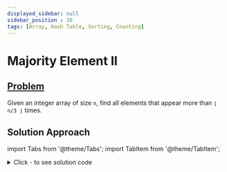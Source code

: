 ```yaml
---
displayed_sidebar: null
sidebar_position : 16
tags: [Array, Hash Table, Sorting, Counting]
---
```


# Majority Element II

## [Problem](https://leetcode.com/problems/majority-element-ii/)

<p>Given an integer array of size <code>n</code>, find all elements that appear more than <code>&lfloor; n/3 &rfloor;</code> times.</p>

## Solution Approach


import Tabs from '@theme/Tabs';
import TabItem from '@theme/TabItem';

<details><summary>Click - to see solution code</summary>

<Tabs>
<TabItem value="cpp" label="C++">

```cpp
class Solution {
   public:
    vector<int> majorityElement(vector<int>& nums) {
        unordered_map<int, int> mp;
        int n = nums.size();
        for (int i = 0; i < n; i++) mp[nums[i]]++;

        vector<int> ans;
        for (auto i : mp) {
            if (i.second > n / 3) ans.push_back(i.first);
        }
        return ans;
    }
};

```
</TabItem>
</Tabs>

</details>
